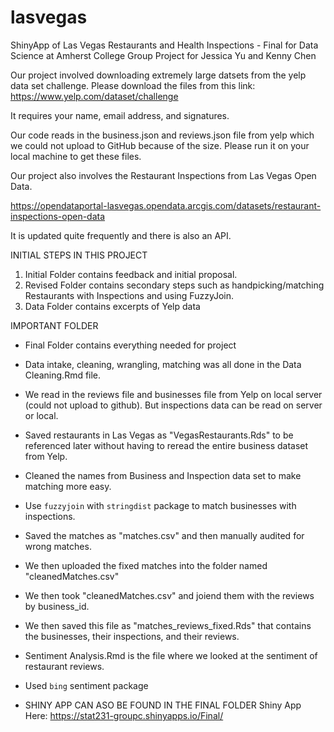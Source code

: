 # lasvegas
ShinyApp of Las Vegas Restaurants and Health Inspections - Final for Data Science at Amherst College
Group Project for Jessica Yu and Kenny Chen

Our project involved downloading extremely large datsets from the yelp data set challenge.
Please download the files from this link:
https://www.yelp.com/dataset/challenge

It requires your name, email address, and signatures. 

Our code reads in the business.json and reviews.json file from yelp which we could not upload to GitHub because of the size.
Please run it on your local machine to get these files.

Our project also involves the Restaurant Inspections from Las Vegas Open Data.

https://opendataportal-lasvegas.opendata.arcgis.com/datasets/restaurant-inspections-open-data

It is updated quite frequently and there is also an API. 

INITIAL STEPS IN THIS PROJECT
1. Initial Folder contains feedback and initial proposal.
2. Revised Folder contains secondary steps such as handpicking/matching Restaurants with Inspections and using FuzzyJoin. 
3. Data Folder contains excerpts of Yelp data 

IMPORTANT FOLDER
- Final Folder contains everything needed for project
- Data intake, cleaning, wrangling, matching was all done in the Data Cleaning.Rmd file. 
- We read in the reviews file and businesses file from Yelp on local server (could not upload to github). But inspections data can be read on server or local.
- Saved restaurants in Las Vegas as "VegasRestaurants.Rds" to be referenced later without having to reread the entire business dataset from Yelp.
- Cleaned the names from Business and Inspection data set to make matching more easy.
- Use `fuzzyjoin` with `stringdist` package to match businesses with inspections.
- Saved the matches as "matches.csv" and then manually audited for wrong matches.
- We then uploaded the fixed matches into the folder named "cleanedMatches.csv"
- We then took "cleanedMatches.csv" and joiend them with the reviews by business_id. 
- We then saved this file as "matches_reviews_fixed.Rds" that contains the businesses, their inspections, and their reviews.
- Sentiment Analysis.Rmd is the file where we looked at the sentiment of restaurant reviews.
- Used `bing` sentiment package

- SHINY APP CAN ASO BE FOUND IN THE FINAL FOLDER 
Shiny App Here: https://stat231-groupc.shinyapps.io/Final/
